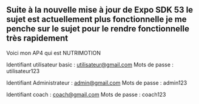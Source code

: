 ## Suite à la nouvelle mise à jour de Expo SDK 53 le sujet est actuellement plus fonctionnelle je me penche sur le sujet pour le rendre fonctionnelle très rapidement

Voici mon AP4 qui est NUTRIMOTION

Identifiant utilisateur basic : utilisateur@gmail.com 
Mots de passe : utilisateur123

Identifiant Administrateur : admin@gmail.com 
Mots de passe : admin123

Identifiant coach : coach@gmail.com 
Mots de passe : coach123
